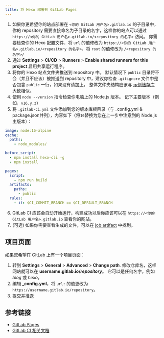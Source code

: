```yaml
---
title: 将 Hexo 部署到 GitLab Pages
---
```


1. 如果你更希望你的站点部署在 `<你的 GitLab 用户名>.gitlab.io` 的子目录中，你的 repository 需要直接命名为子目录的名字，这样你的站点可以通过 `https://<你的 GitLab 用户名>.gitlab.io/<repository 的名字>` 访问。 你需要检查你的 Hexo 配置文件，将 `url` 的值修改为 `https://<你的 GitLab 用户名>.gitlab.io/<repository 的名字>`、将 `root` 的值修改为 `/<repository 的名字>/`
2. 通过 **Settings** > **CI/CD** > **Runners** > **Enable shared runners for this project** 启用共享运行程序。
3. 将你的 Hexo 站点文件夹推送到 repository 中。 默认情况下 `public` 目录将不会（并且不应该）被推送到 repository 中，建议你检查 `.gitignore` 文件中是否包含 `public` 一行，如果没有请加上。 整体文件夹结构应该与 [示例储存库](https://gitlab.com/pages/hexo) 大致相似。
4. 使用 `node --version` 指令检查你电脑上的 Node.js 版本。 记下主要版本（例如，`v16.y.z`）
5. 将 `.gitlab-ci.yml` 文件添加到您的版本库根目录（与 \_config.yml & package.json并列），内容如下（将`16`替换为您在上一步中注意到的 Node.js 主版本）：

```yml
image: node:16-alpine
cache:
  paths:
    - node_modules/

before_script:
  - npm install hexo-cli -g
  - npm install

pages:
  script:
    - npm run build
  artifacts:
    paths:
      - public
  rules:
    - if: $CI_COMMIT_BRANCH == $CI_DEFAULT_BRANCH
```

6. GitLab CI 应该会自动开始运行，构建成功以后你应该可以在 `https://<你的 GitLab 用户名>.gitlab.io` 查看你的网站。
7. (可选) 如果你需要查看生成的文件，可以在 [job artifact](https://docs.gitlab.com/ee/ci/jobs/job_artifacts.html) 中找到。

## 项目页面

如果您希望在 GitLab 上有一个项目页面：

1. 转到 **Settings** > **General** > **Advanced** > **Change path**. 修改仓库名，这样网站就可以在 <b>username.gitlab.io/_repository_</b>。 它可以是任何名字，例如 _blog_ 或 _hexo_。
2. 编辑 **\_config.yml**，将 `url:` 的值更改为 `https://username.gitlab.io/repository`。
3. 提交并推送

## 参考链接

- [GitLab Pages](https://docs.gitlab.com/ee/user/project/pages/)
- [GitLab CI 相关文档](https://docs.gitlab.com/ee/ci/yaml/)

